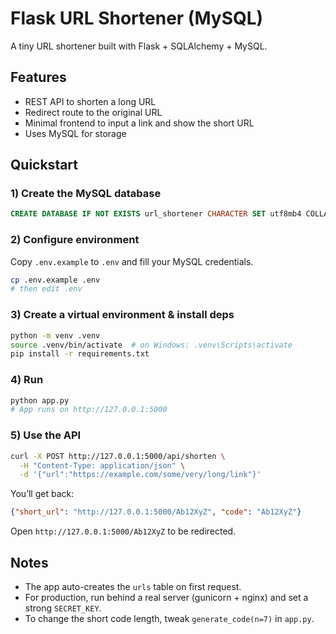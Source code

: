 # Flask URL Shortener (MySQL)

A tiny URL shortener built with Flask + SQLAlchemy + MySQL.

## Features
- REST API to shorten a long URL
- Redirect route to the original URL
- Minimal frontend to input a link and show the short URL
- Uses MySQL for storage

## Quickstart

### 1) Create the MySQL database
```sql
CREATE DATABASE IF NOT EXISTS url_shortener CHARACTER SET utf8mb4 COLLATE utf8mb4_unicode_ci;
```

### 2) Configure environment
Copy `.env.example` to `.env` and fill your MySQL credentials.

```bash
cp .env.example .env
# then edit .env
```

### 3) Create a virtual environment & install deps
```bash
python -m venv .venv
source .venv/bin/activate  # on Windows: .venv\Scripts\activate
pip install -r requirements.txt
```

### 4) Run
```bash
python app.py
# App runs on http://127.0.0.1:5000
```

### 5) Use the API
```bash
curl -X POST http://127.0.0.1:5000/api/shorten \
  -H "Content-Type: application/json" \
  -d '{"url":"https://example.com/some/very/long/link"}'
```

You’ll get back:
```json
{"short_url": "http://127.0.0.1:5000/Ab12XyZ", "code": "Ab12XyZ"}
```

Open `http://127.0.0.1:5000/Ab12XyZ` to be redirected.

## Notes
- The app auto-creates the `urls` table on first request.
- For production, run behind a real server (gunicorn + nginx) and set a strong `SECRET_KEY`.
- To change the short code length, tweak `generate_code(n=7)` in `app.py`.
